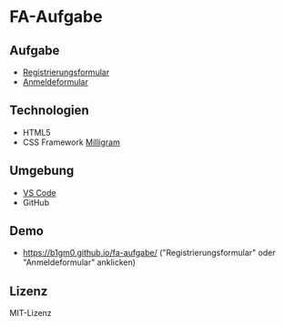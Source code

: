 # FA-Aufgabe

## Aufgabe

- [Registrierungsformular](https://b1gm0.github.io/fa-aufgabe/registrierung.html)
- [Anmeldeformular](https://b1gm0.github.io/fa-aufgabe/anmeldung.html)

## Technologien

- HTML5
- CSS Framework [Milligram](https://github.com/milligram/milligram)

## Umgebung

- [VS Code](https://github.com/microsoft/vscode)
- GitHub

## Demo

- https://b1gm0.github.io/fa-aufgabe/ ("Registrierungsformular" oder "Anmeldeformular" anklicken)

## Lizenz

MIT-Lizenz
